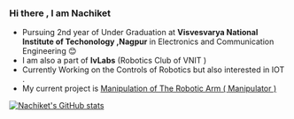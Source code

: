 ### Hi there , I am Nachiket

<!--
**Nachiket497/Nachiket497** is a ✨ _special_ ✨ repository because its `README.md` (this file) appears on your GitHub profile.

Here are some ideas to get you started:

- 🔭 I’m currently working on ...
- 🌱 I’m currently learning ...
- 👯 I’m looking to collaborate on ...
- 🤔 I’m looking for help with ...
- 💬 Ask me about ...
- 📫 How to reach me: ...
- 😄 Pronouns: ...
- ⚡ Fun fact: ...
-->
- Pursuing 2nd year of Under Graduation at **Visvesvarya National Institute of Techonology ,Nagpur** in Electronics and Communication Engineering :blush:
- I am also a part of **IvLabs** (Robotics Club of VNIT )
- Currently Working on the Controls of Robotics but also interested in IOT . 
- My current project is [Manipulation of The Robotic Arm ( Manipulator ) ](https://github.com/IvLabs/manipulation)

[![Nachiket's GitHub stats](https://github-readme-stats.vercel.app/api?username=Nachiket497)](https://github.com/Nachiket497/github-readme-stats)

